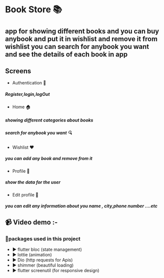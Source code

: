 # Book Store 📚
 ## app for showing different books and you can buy anybook and put it in wishlist and remove it from wishlist  you can search for anybook you want and see the details of each book in app 
## Screens 
- Authentication 🔐
##### Register,login,logOut
- Home 🏠
##### showing different categories about books 
##### search for anybook you want 🔍
- Wishlist ❤️
##### you can add any book and remove from it
- Profile 👱
##### show the data for the user
- Edit profile 💁
##### you can edit any information about you name , city,phone number ....etc
## 📹 Video demo :-
### 🚀packages used in this project
- ▶️ flutter bloc (state management)
- ▶️ lottie (animation) 
- ▶️ Dio (http requests for Apis) 
- ▶️ shimmer (beautiful loading)
- ▶️ flutter screenutil (for responsive design)
  

